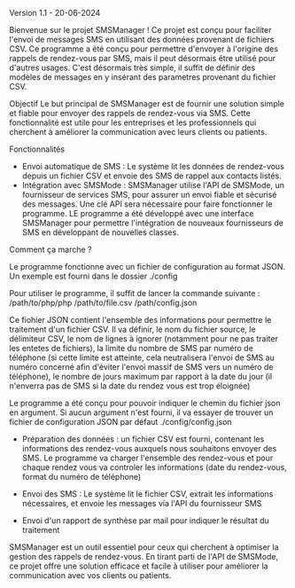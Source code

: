 Version 1.1 - 20-06-2024

Bienvenue sur le projet SMSManager ! Ce projet est conçu pour faciliter l'envoi de messages SMS en utilisant des données provenant de fichiers CSV. Ce programme a été conçu pour permettre d'envoyer à l'origine des rappels de rendez-vous par SMS, mais il peut désormais être utilisé pour d'autres usages. C'est désormais très simple, il suffit de définir des modèles de messages en y insérant des parametres provenant du fichier CSV.

Objectif
Le but principal de SMSManager est de fournir une solution simple et fiable pour envoyer des rappels de rendez-vous via SMS. Cette fonctionnalité est utile pour les entreprises et les professionnels qui cherchent à améliorer la communication avec leurs clients ou patients.

Fonctionnalités
 - Envoi automatique de SMS : Le système lit les données de rendez-vous depuis un fichier CSV et envoie des SMS de rappel aux contacts listés.
 - Intégration avec SMSMode : SMSManager utilise l'API de SMSMode, un fournisseur de services SMS, pour assurer un envoi fiable et sécurisé des messages. Une clé API sera nécessaire pour faire fonctionner le programme. LE programme a été développé avec une interface SMSManager pour permettre l'intégration de nouveaux fournisseurs de SMS en développant de nouvelles classes.

Comment ça marche ?

Le programme fonctionne avec un fichier de configuration au format JSON. Un exemple est fourni dans le dossier ./config

Pour utiliser le programme, il suffit de lancer la commande suivante : /path/to/php/php /path/to/file.csv /path/config.json 

Ce fiohier JSON contient l'ensemble des informations pour permettre le traitement d'un fichier CSV.
Il va définir, le nom du fichier source, le délimiteur CSV, le nom de lignes à ignorer (notamment pour ne pas traiter les entetes de fichiers), la limite du nombre de SMS par numéro de téléphone (si cette limite est atteinte, cela neutralisera l'envoi de SMS au numéro concerné afin d'éviter l'envoi massif de SMS vers un numéro de téléphone), le nombre de jours maximum par rapport à la date du jour (il n'enverra pas de SMS si la date du rendez vous est trop éloignée)

Le programme a été conçu pour pouvoir indiquer le chemin du fichier json en argument. Si aucun argument n'est fourni, il va essayer de trouver un fichier de configuration JSON par défaut ./config/config.json

- Préparation des données : un fichier CSV est fourni, contenant les informations des rendez-vous auxquels nous souhaitons envoyer des SMS. Le programme va charger l'ensemble des rendez-vous et pour chaque rendez vous va controler les informations (date du rendez-vous, format du numéro de téléphone)

- Envoi des SMS : Le système lit le fichier CSV, extrait les informations nécessaires, et envoie les messages via l'API du fournisseur SMS
- Envoi d'un rapport de synthèse par mail  pour indiquer le résultat du traitement 

SMSManager est un outil essentiel pour ceux qui cherchent à optimiser la gestion des rappels de rendez-vous. En tirant parti de l'API de SMSMode, ce projet offre une solution efficace et facile à utiliser pour améliorer la communication avec vos clients ou patients.
